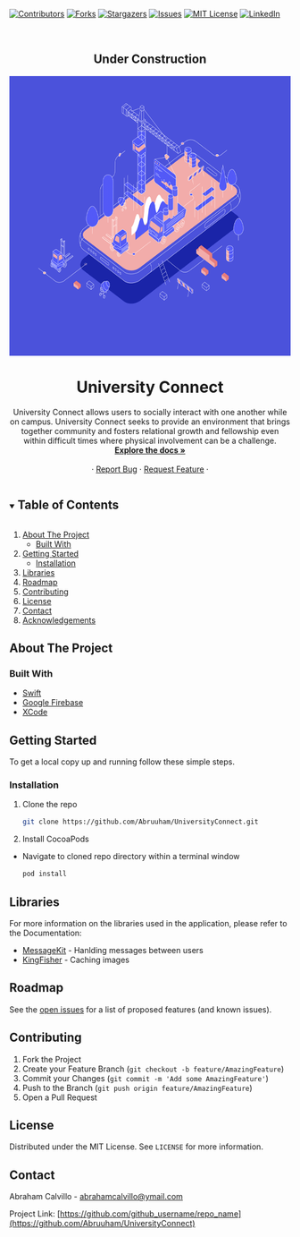<!--
*** Thanks for checking out the Best-README-Template. If you have a suggestion
*** that would make this better, please fork the repo and create a pull request
*** or simply open an issue with the tag "enhancement".
*** Thanks again! Now go create something AMAZING! :D
***
***
***
*** To avoid retyping too much info. Do a search and replace for the following:
*** github_username, repo_name, twitter_handle, email, project_title, project_description
-->



<!-- PROJECT SHIELDS -->
<!--
*** I'm using markdown "reference style" links for readability.
*** Reference links are enclosed in brackets [ ] instead of parentheses ( ).
*** See the bottom of this document for the declaration of the reference variables
*** for contributors-url, forks-url, etc. This is an optional, concise syntax you may use.
*** https://www.markdownguide.org/basic-syntax/#reference-style-links
-->
[![Contributors][contributors-shield]][contributors-url]
[![Forks][forks-shield]][forks-url]
[![Stargazers][stars-shield]][stars-url]
[![Issues][issues-shield]][issues-url]
[![MIT License][license-shield]][license-url]
[![LinkedIn][linkedin-shield]][linkedin-url]



<!-- PROJECT LOGO -->
<br />
<p align="center">
  <h2 align="center">Under Construction</h2>
  <a href="https://github.com/Abruuham/UniversityConnect">
    <img src="wip.gif" width="800" height="500" align="center">
  </a>

  <h1 align="center">University Connect</h1>

  <p align="center">
    University Connect allows users to socially interact with one another while on campus. University Connect 
    seeks to provide an environment that brings together community and fosters relational growth and fellowship
    even within difficult times where physical involvement can be a challenge.
    <br />
    <a href="https://github.com/Abruuham/UniversityConnect"><strong>Explore the docs »</strong></a>
    <br />
    <br />
    <!-- <a href="https://github.com/github_username/repo_name">View Demo</a> -->
    ·
    <a href="https://github.com/Abruuhame/UniversityConnect/issues">Report Bug</a>
    ·
    <a href="https://github.com/Abruuhame/UniversityConnect/issues">Request Feature</a>
    ·
  </p>
</p>



<!-- TABLE OF CONTENTS -->
<details open="open">
  <summary><h2 style="display: inline-block">Table of Contents</h2></summary>
  <ol>
    <li>
      <a href="#about-the-project">About The Project</a>
      <ul>
        <li><a href="#built-with">Built With</a></li>
      </ul>
    </li>
    <li>
      <a href="#getting-started">Getting Started</a>
      <ul>
        <!-- <li><a href="#prerequisites">Prerequisites</a></li> -->
        <li><a href="#installation">Installation</a></li>
      </ul>
    </li>
    <li><a href="#Libraries">Libraries</a></li>
    <li><a href="#roadmap">Roadmap</a></li>
    <li><a href="#contributing">Contributing</a></li>
    <li><a href="#license">License</a></li>
    <li><a href="#contact">Contact</a></li>
    <li><a href="#acknowledgements">Acknowledgements</a></li>
  </ol>
</details>



<!-- ABOUT THE PROJECT -->
## About The Project

<!--
Here's a blank template to get started:
**To avoid retyping too much info. Do a search and replace with your text editor for the following:**
`github_username`, `repo_name`, `twitter_handle`, `email`, `project_title`, `project_description`
-->

### Built With

* [Swift](https://developer.apple.com/swift/)
* [Google Firebase](https://firebase.google.com/docs/ios/setup)
* [XCode](https://developer.apple.com/xcode/)



<!-- GETTING STARTED -->
## Getting Started

To get a local copy up and running follow these simple steps.
<!--- 
### Prerequisites

This is an example of how to list things you need to use the software and how to install them.
* git
  ```sh
  git clone https://github.com/Abruuham/UniversityConnect.git
  ```
-->
### Installation

1. Clone the repo
   ```sh
   git clone https://github.com/Abruuham/UniversityConnect.git
   ```
2. Install CocoaPods 
* Navigate to cloned repo directory within a terminal window
   ```sh
   pod install
   ```



<!-- Libraries-->
## Libraries

For more information on the libraries used in the application, please refer to the Documentation:
* [MessageKit](https://github.com/MessageKit/MessageKit) - Hanlding messages between users
* [KingFisher](https://github.com/onevcat/Kingfisher) - Caching images



<!-- ROADMAP -->
## Roadmap

See the [open issues](https://github.com/Abruuham/UniversityConnect/issues) for a list of proposed features (and known issues).



<!-- CONTRIBUTING -->
## Contributing

<!-- Contributions are what make the open source community such an amazing place to be learn, inspire, and create. Any contributions you make are **greatly appreciated**. -->

1. Fork the Project
2. Create your Feature Branch (`git checkout -b feature/AmazingFeature`)
3. Commit your Changes (`git commit -m 'Add some AmazingFeature'`)
4. Push to the Branch (`git push origin feature/AmazingFeature`)
5. Open a Pull Request



<!-- LICENSE -->
## License

Distributed under the MIT License. See `LICENSE` for more information.



<!-- CONTACT -->
## Contact

Abraham Calvillo - abrahamcalvillo@ymail.com

Project Link: [https://github.com/github_username/repo_name](https://github.com/Abruuham/UniversityConnect)



<!-- ACKNOWLEDGEMENTS -->
<!-- ## Acknowledgements

* []()
* []()
* []()
-->



<!-- MARKDOWN LINKS & IMAGES -->
<!-- https://www.markdownguide.org/basic-syntax/#reference-style-links -->
[contributors-shield]: https://img.shields.io/github/contributors/github_username/repo.svg?style=for-the-badge
[contributors-url]: https://github.com/github_username/repo/graphs/contributors
[forks-shield]: https://img.shields.io/github/forks/github_username/repo.svg?style=for-the-badge
[forks-url]: https://github.com/github_username/repo/network/members
[stars-shield]: https://img.shields.io/github/stars/github_username/repo.svg?style=for-the-badge
[stars-url]: https://github.com/github_username/repo/stargazers
[issues-shield]: https://img.shields.io/github/issues/github_username/repo.svg?style=for-the-badge
[issues-url]: https://github.com/github_username/repo/issues
[license-shield]: https://img.shields.io/github/license/github_username/repo.svg?style=for-the-badge
[license-url]: https://github.com/github_username/repo/blob/master/LICENSE.txt
[linkedin-shield]: https://img.shields.io/badge/-LinkedIn-black.svg?style=for-the-badge&logo=linkedin&colorB=555
[linkedin-url]: https://linkedin.com/in/abraham-calvillo
